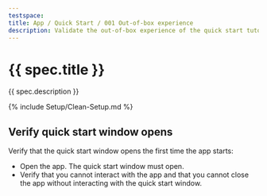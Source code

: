 ```yaml
---
testspace:
title: App / Quick Start / 001 Out-of-box experience
description: Validate the out-of-box experience of the quick start tutorial.
---
```


# {{ spec.title }}

{{ spec.description }}

{% include Setup/Clean-Setup.md %}

## Verify quick start window opens

Verify that the quick start window opens the first time the app starts:

- Open the app. The quick start window must open.
- Verify that you cannot interact with the app and that you cannot close the app without interacting with the quick start window.
